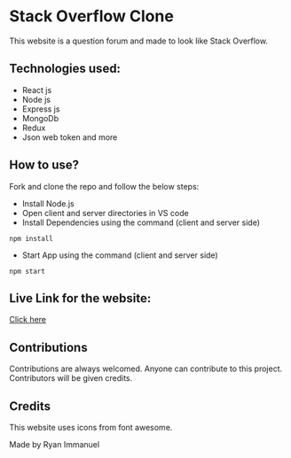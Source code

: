 # Stack Overflow Clone

This website is a question forum and made to look like Stack Overflow.

## Technologies used:

- React js
- Node js
- Express js
- MongoDb
- Redux
- Json web token and more

## How to use?

Fork and clone the repo and follow the below steps:

- Install Node.js
- Open client and server directories in VS code
- Install Dependencies using the command (client and server side)

`npm install`

- Start App using the command (client and server side)

`npm start`

## Live Link for the website:

[Click here](https://stack-overflow-ryan.netlify.app/)

## Contributions

Contributions are always welcomed. Anyone can contribute to this project. Contributors will be given credits.

## Credits

This website uses icons from font awesome.

Made by Ryan Immanuel
